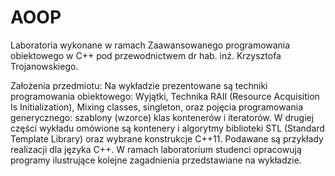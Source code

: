 # AOOP

Laboratoria wykonane w ramach Zaawansowanego programowania obiektowego w C++ pod przewodnictwem dr hab. inż. Krzysztofa Trojanowskiego. 

Założenia przedmiotu:
 Na wykładzie prezentowane są techniki programowania obiektowego: Wyjątki, Technika RAII (Resource Acquisition Is Initialization), Mixing classes, singleton, oraz pojęcia programowania generycznego: szablony (wzorce) klas kontenerów i iteratorów. W drugiej części wykładu omówione są kontenery i algorytmy biblioteki STL (Standard Template Library) oraz wybrane konstrukcje C++11. Podawane są przykłady realizacji dla języka C++. W ramach laboratorium studenci opracowują programy ilustrujące kolejne zagadnienia przedstawiane na wykładzie.
